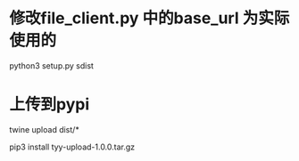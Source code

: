 # 修改file_client.py 中的base_url 为实际使用的

python3 setup.py sdist

# 上传到pypi
twine upload dist/*

pip3 install tyy-upload-1.0.0.tar.gz

